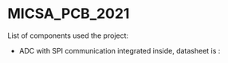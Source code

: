 # MICSA_PCB_2021

List of components used the project: 
 - ADC with SPI communication integrated inside, datasheet is :

